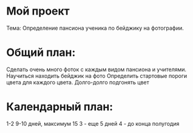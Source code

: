 Мой проект
==
Тема: Определение пансиона ученика по бейджику на фотографии. 

Общий план:
==
Сделать очень много фоток c каждым видом пансиона и учителями.
Научиться находить бейджик на фото
Определить стартовые пороги цвета для каждого цвета.
Долго-долго подгонять цвет

Календарный план:
==
1-2 9-10 дней, максимум 15
3 - еще 5 дней
4 - до конца полугодия
